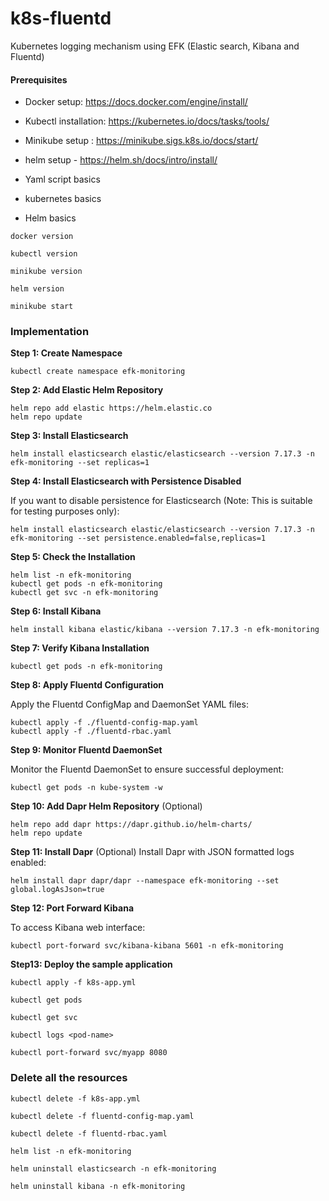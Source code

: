 # k8s-fluentd
Kubernetes logging mechanism using EFK (Elastic search, Kibana and Fluentd)

#### Prerequisites

- Docker setup: https://docs.docker.com/engine/install/
- Kubectl installation: https://kubernetes.io/docs/tasks/tools/
- Minikube setup : https://minikube.sigs.k8s.io/docs/start/
- helm setup  - https://helm.sh/docs/intro/install/

- Yaml script basics
- kubernetes basics 
- Helm basics

```
docker version

kubectl version

minikube version

helm version

minikube start
```

### Implementation

**Step 1: Create Namespace**

```
kubectl create namespace efk-monitoring

```
**Step 2: Add Elastic Helm Repository**

```
helm repo add elastic https://helm.elastic.co
helm repo update

```

**Step 3: Install Elasticsearch**

```
helm install elasticsearch elastic/elasticsearch --version 7.17.3 -n efk-monitoring --set replicas=1

```

**Step 4: Install Elasticsearch with Persistence Disabled**

If you want to disable persistence for Elasticsearch (Note: This is suitable for testing purposes only):

```
helm install elasticsearch elastic/elasticsearch --version 7.17.3 -n efk-monitoring --set persistence.enabled=false,replicas=1

```

**Step 5: Check the Installation**

```
helm list -n efk-monitoring
kubectl get pods -n efk-monitoring
kubectl get svc -n efk-monitoring

```

**Step 6: Install Kibana**

```
helm install kibana elastic/kibana --version 7.17.3 -n efk-monitoring
```

**Step 7: Verify Kibana Installation**

```
kubectl get pods -n efk-monitoring
```


**Step 8: Apply Fluentd Configuration**

Apply the Fluentd ConfigMap and DaemonSet YAML files:

```
kubectl apply -f ./fluentd-config-map.yaml
kubectl apply -f ./fluentd-rbac.yaml

```


**Step 9: Monitor Fluentd DaemonSet**

Monitor the Fluentd DaemonSet to ensure successful deployment:

```
kubectl get pods -n kube-system -w

```

**Step 10: Add Dapr Helm Repository** (Optional)

```
helm repo add dapr https://dapr.github.io/helm-charts/
helm repo update
```


**Step 11: Install Dapr** (Optional)
Install Dapr with JSON formatted logs enabled:

```
helm install dapr dapr/dapr --namespace efk-monitoring --set global.logAsJson=true

```


**Step 12: Port Forward Kibana**

To access Kibana web interface:

```
kubectl port-forward svc/kibana-kibana 5601 -n efk-monitoring

```

**Step13: Deploy the sample application**

```
kubectl apply -f k8s-app.yml

kubectl get pods

kubectl get svc

kubectl logs <pod-name>

kubectl port-forward svc/myapp 8080

```


### Delete all the resources


```
kubectl delete -f k8s-app.yml

kubectl delete -f fluentd-config-map.yaml

kubectl delete -f fluentd-rbac.yaml

helm list -n efk-monitoring

helm uninstall elasticsearch -n efk-monitoring

helm uninstall kibana -n efk-monitoring

```




